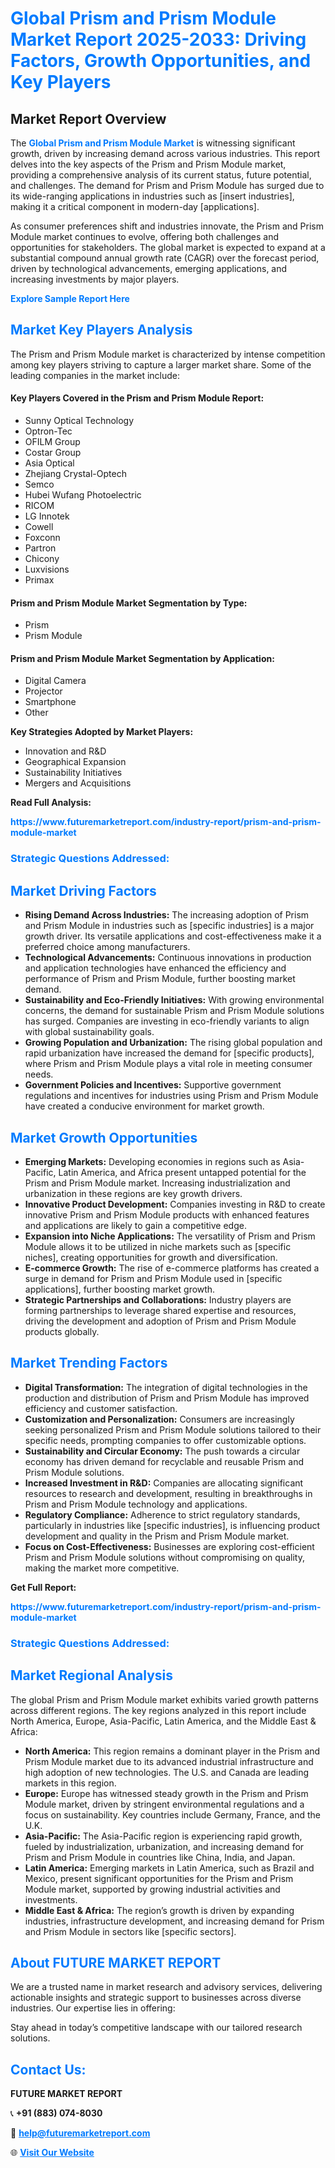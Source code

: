 <h1 style="color: #007BFF;">Global Prism and Prism Module Market Report 2025-2033: Driving Factors, Growth Opportunities, and Key Players</h1>

<section id="overview">
<h2>Market Report Overview</h2>
<p>The <a href="https://www.futuremarketreport.com/industry-report/prism-and-prism-module-market" style="color: #007BFF; text-decoration: none;"><strong>Global Prism and Prism Module Market</strong></a> is witnessing significant growth, driven by increasing demand across various industries. This report delves into the key aspects of the Prism and Prism Module market, providing a comprehensive analysis of its current status, future potential, and challenges. The demand for Prism and Prism Module has surged due to its wide-ranging applications in industries such as [insert industries], making it a critical component in modern-day [applications].</p>
<p>As consumer preferences shift and industries innovate, the Prism and Prism Module market continues to evolve, offering both challenges and opportunities for stakeholders. The global market is expected to expand at a substantial compound annual growth rate (CAGR) over the forecast period, driven by technological advancements, emerging applications, and increasing investments by major players.</p>
</section>

<section id="overview">
<p><a href="https://www.futuremarketreport.com/request-sample/reportId=76089" style="color: #007BFF; text-decoration: none;"><strong>Explore Sample Report Here</strong></a></p>
</section>

<section id="key-players">
<h2 style="color: #007BFF;">Market Key Players Analysis</h2>
<p>The Prism and Prism Module market is characterized by intense competition among key players striving to capture a larger market share. Some of the leading companies in the market include:</p>
<h4>Key Players Covered in the Prism and Prism Module Report:</h4>
<ul><li>Sunny Optical Technology</li><li>Optron-Tec</li><li>OFILM Group</li><li>Costar Group</li><li>Asia Optical</li><li>Zhejiang Crystal-Optech</li><li>Semco</li><li>Hubei Wufang Photoelectric</li><li>RICOM</li><li>LG Innotek</li><li>Cowell</li><li>Foxconn</li><li>Partron</li><li>Chicony</li><li>Luxvisions</li><li>Primax</li></ul>
<h4>Prism and Prism Module Market Segmentation by Type:</h4>
<ul><li>Prism</li><li>Prism Module</li></ul>

<h4>Prism and Prism Module Market Segmentation by Application:</h4>
<ul><li>Digital Camera</li><li>Projector</li><li>Smartphone</li><li>Other</li></ul>
<p><strong>Key Strategies Adopted by Market Players:</strong></p>
<ul>
<li>Innovation and R&D</li>
<li>Geographical Expansion</li>
<li>Sustainability Initiatives</li>
<li>Mergers and Acquisitions</li>
</ul>
</section>

<section>
<p><strong>Read Full Analysis: </strong></p><a href="https://www.futuremarketreport.com/industry-report/prism-and-prism-module-market" style="color: #007BFF; text-decoration: none;"><strong>https://www.futuremarketreport.com/industry-report/prism-and-prism-module-market</strong></a>
<h3 style="color: #007BFF;">Strategic Questions Addressed:</h3>
</section>

<section id="driving-factors">
<h2 style="color: #007BFF;">Market Driving Factors</h2>
<ul>
<li><strong>Rising Demand Across Industries:</strong> The increasing adoption of Prism and Prism Module in industries such as [specific industries] is a major growth driver. Its versatile applications and cost-effectiveness make it a preferred choice among manufacturers.</li>
<li><strong>Technological Advancements:</strong> Continuous innovations in production and application technologies have enhanced the efficiency and performance of Prism and Prism Module, further boosting market demand.</li>
<li><strong>Sustainability and Eco-Friendly Initiatives:</strong> With growing environmental concerns, the demand for sustainable Prism and Prism Module solutions has surged. Companies are investing in eco-friendly variants to align with global sustainability goals.</li>
<li><strong>Growing Population and Urbanization:</strong> The rising global population and rapid urbanization have increased the demand for [specific products], where Prism and Prism Module plays a vital role in meeting consumer needs.</li>
<li><strong>Government Policies and Incentives:</strong> Supportive government regulations and incentives for industries using Prism and Prism Module have created a conducive environment for market growth.</li>
</ul>
</section>

<section id="growth-opportunities">
<h2 style="color: #007BFF;">Market Growth Opportunities</h2>
<ul>
<li><strong>Emerging Markets:</strong> Developing economies in regions such as Asia-Pacific, Latin America, and Africa present untapped potential for the Prism and Prism Module market. Increasing industrialization and urbanization in these regions are key growth drivers.</li>
<li><strong>Innovative Product Development:</strong> Companies investing in R&D to create innovative Prism and Prism Module products with enhanced features and applications are likely to gain a competitive edge.</li>
<li><strong>Expansion into Niche Applications:</strong> The versatility of Prism and Prism Module allows it to be utilized in niche markets such as [specific niches], creating opportunities for growth and diversification.</li>
<li><strong>E-commerce Growth:</strong> The rise of e-commerce platforms has created a surge in demand for Prism and Prism Module used in [specific applications], further boosting market growth.</li>
<li><strong>Strategic Partnerships and Collaborations:</strong> Industry players are forming partnerships to leverage shared expertise and resources, driving the development and adoption of Prism and Prism Module products globally.</li>
</ul>
</section>

<section id="trending-factors">
<h2 style="color: #007BFF;">Market Trending Factors</h2>
<ul>
<li><strong>Digital Transformation:</strong> The integration of digital technologies in the production and distribution of Prism and Prism Module has improved efficiency and customer satisfaction.</li>
<li><strong>Customization and Personalization:</strong> Consumers are increasingly seeking personalized Prism and Prism Module solutions tailored to their specific needs, prompting companies to offer customizable options.</li>
<li><strong>Sustainability and Circular Economy:</strong> The push towards a circular economy has driven demand for recyclable and reusable Prism and Prism Module solutions.</li>
<li><strong>Increased Investment in R&D:</strong> Companies are allocating significant resources to research and development, resulting in breakthroughs in Prism and Prism Module technology and applications.</li>
<li><strong>Regulatory Compliance:</strong> Adherence to strict regulatory standards, particularly in industries like [specific industries], is influencing product development and quality in the Prism and Prism Module market.</li>
<li><strong>Focus on Cost-Effectiveness:</strong> Businesses are exploring cost-efficient Prism and Prism Module solutions without compromising on quality, making the market more competitive.</li>
</ul>
</section>

<section>
<p><strong>Get Full Report: </strong></p><a href="https://www.futuremarketreport.com/industry-report/prism-and-prism-module-market" style="color: #007BFF; text-decoration: none;"><strong>https://www.futuremarketreport.com/industry-report/prism-and-prism-module-market</strong></a>
<h3 style="color: #007BFF;">Strategic Questions Addressed:</h3>
</section>


<section id="regional-analysis">
<h2 style="color: #007BFF;">Market Regional Analysis</h2>
<p>The global Prism and Prism Module market exhibits varied growth patterns across different regions. The key regions analyzed in this report include North America, Europe, Asia-Pacific, Latin America, and the Middle East & Africa:</p>
<ul>
<li><strong>North America:</strong> This region remains a dominant player in the Prism and Prism Module market due to its advanced industrial infrastructure and high adoption of new technologies. The U.S. and Canada are leading markets in this region.</li>
<li><strong>Europe:</strong> Europe has witnessed steady growth in the Prism and Prism Module market, driven by stringent environmental regulations and a focus on sustainability. Key countries include Germany, France, and the U.K.</li>
<li><strong>Asia-Pacific:</strong> The Asia-Pacific region is experiencing rapid growth, fueled by industrialization, urbanization, and increasing demand for Prism and Prism Module in countries like China, India, and Japan.</li>
<li><strong>Latin America:</strong> Emerging markets in Latin America, such as Brazil and Mexico, present significant opportunities for the Prism and Prism Module market, supported by growing industrial activities and investments.</li>
<li><strong>Middle East & Africa:</strong> The region’s growth is driven by expanding industries, infrastructure development, and increasing demand for Prism and Prism Module in sectors like [specific sectors].</li>
</ul>
</section>

<footer>
<h2 style="color: #007BFF;">About FUTURE MARKET REPORT</h2>
<p>We are a trusted name in market research and advisory services, delivering actionable insights and strategic support to businesses across diverse industries. Our expertise lies in offering:</p>

<p>Stay ahead in today’s competitive landscape with our tailored research solutions.</p>

<h2 style="color: #007BFF;">Contact Us:</h2>
<p><strong>FUTURE MARKET REPORT</strong></p>
<p>📞 <strong>+91 (883) 074-8030</strong></p>
<p>📧 <strong><a href="mailto:help@futuremarketreport.com" style="color: #007BFF;">help@futuremarketreport.com</a></strong></p>
<p>🌐 <strong><a href="https://www.futuremarketreport.com/" style="color: #007BFF;">Visit Our Website</a></strong></p>
</footer>